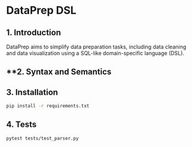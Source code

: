 # **DataPrep DSL**

## **1. Introduction**
DataPrep aims to simplify data preparation tasks, including data cleaning and data visualization using a SQL-like domain-specific language (DSL).

## **2. Syntax and Semantics


## **3. Installation**
```bash
pip install -r requirements.txt
```

## **4. Tests**
```bash
pytest tests/test_parser.py
```
